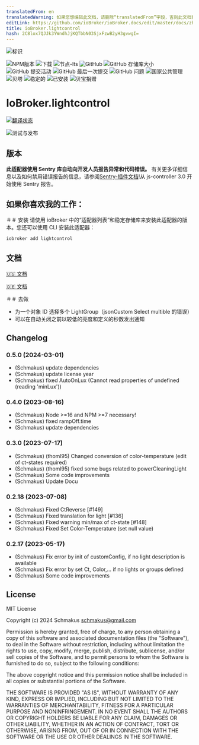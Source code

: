 ```yaml
---
translatedFrom: en
translatedWarning: 如果您想编辑此文档，请删除“translatedFrom”字段，否则此文档将再次自动翻译
editLink: https://github.com/ioBroker/ioBroker.docs/edit/master/docs/zh-cn/adapterref/iobroker.lightcontrol/README.md
title: ioBroker.lightcontrol
hash: 2C8lox7QJJk3YWndhJjKQTbbN03SjxFzwB2yH3gvwgI=
---
```

![标识](../../../en/adapterref/iobroker.lightcontrol/admin/lightcontrol.png)

![NPM版本](https://img.shields.io/npm/v/iobroker.lightcontrol.svg)
![下载](https://img.shields.io/npm/dm/iobroker.lightcontrol.svg)
![节点-lts](https://img.shields.io/node/v-lts/iobroker.lightcontrol?style=flat-square)
![GitHub](https://img.shields.io/github/license/schmakus/iobroker.lightcontrol?style=flat-square)
![GitHub 存储库大小](https://img.shields.io/github/repo-size/schmakus/iobroker.lightcontrol?logo=github&style=flat-square)
![GitHub 提交活动](https://img.shields.io/github/commit-activity/m/schmakus/iobroker.lightcontrol?logo=github&style=flat-square)
![GitHub 最后一次提交](https://img.shields.io/github/last-commit/schmakus/iobroker.lightcontrol?logo=github&style=flat-square)
![GitHub 问题](https://img.shields.io/github/issues/schmakus/iobroker.lightcontrol?logo=github&style=flat-square)
![国家公共管理](https://nodei.co/npm/iobroker.lightcontrol.png?downloads=true)
![贝塔](https://img.shields.io/npm/v/iobroker.lightcontrol.svg?color=red&label=beta)
![稳定的](http://iobroker.live/badges/lightcontrol-stable.svg)
![已安装](http://iobroker.live/badges/lightcontrol-installed.svg)
![贝宝捐赠](https://img.shields.io/badge/paypal-donate%20%7C%20spenden-blue.svg)

# IoBroker.lightcontrol
[![翻译状态](https://weblate.iobroker.net/widgets/adapters/-/lightcontrol/svg-badge.svg)](https://weblate.iobroker.net/engage/adapters/?utm_source=widget)

![测试与发布](https://github.com/Schmakus/ioBroker.lightcontrol/workflows/Test%20and%20Release/badge.svg)

## 版本
**此适配器使用 Sentry 库自动向开发人员报告异常和代码错误。** 有关更多详细信息以及如何禁用错误报告的信息，请参阅[Sentry-插件文档](https://github.com/ioBroker/plugin-sentry#plugin-sentry)!从 js-controller 3.0 开始使用 Sentry 报告。

## 如果你喜欢我的工作：
＃＃ 安装
请使用 ioBroker 中的“适配器列表”和稳定存储库来安装此适配器的版本。您还可以使用 CLI 安装此适配器：

```
iobroker add lightcontrol
```

## 文档
[🇺🇸 文档](./en/lightcontrol.md)

[🇩🇪 文档](./docs/de/lightcontrol.md)

＃＃ 去做
- 为一个对象 ID 选择多个 LightGroup（jsonCustom Select multible 的错误）
- 可以在自动关闭之前以较低的亮度和定义的秒数发出通知

## Changelog

<!--
	Placeholder for the next version (at the beginning of the line):
	### **WORK IN PROGRESS**
-->

### 0.5.0 (2024-03-01)

-   (Schmakus) update dependencies
-   (Schmakus) update license year
-   (Schmakus) fixed AutoOnLux (Cannot read properties of undefined (reading 'minLux'))

### 0.4.0 (2023-08-16)

-   (Schmakus) Node >=16 and NPM >=7 necessary!
-   (Schmakus) fixed rampOff.time
-   (Schmakus) update dependencies

### 0.3.0 (2023-07-17)

-   (Schmakus) (thoml95) Changed conversion of color-temperature (edit of ct-states required)
-   (Schmakus) (thoml95) fixed some bugs related to powerCleaningLight
-   (Schmakus) Some code improvements
-   (Schmakus) Update Docu

### 0.2.18 (2023-07-08)

-   (Schmakus) Fixed CtReverse [#149]
-   (Schmakus) Fixed translation for light [#136]
-   (Schmakus) Fixed warning min/max of ct-state [#148]
-   (Schmakus) Fixed Set Color-Temperature (set null value)

### 0.2.17 (2023-05-17)

-   (Schmakus) Fix error by init of customConfig, if no light description is available
-   (Schmakus) Fix error by set Ct, Color,... if no lights or groups defined
-   (Schmakus) Some code improvements

## License

MIT License

Copyright (c) 2024 Schmakus <schmakus@gmail.com>

Permission is hereby granted, free of charge, to any person obtaining a copy
of this software and associated documentation files (the "Software"), to deal
in the Software without restriction, including without limitation the rights
to use, copy, modify, merge, publish, distribute, sublicense, and/or sell
copies of the Software, and to permit persons to whom the Software is
furnished to do so, subject to the following conditions:

The above copyright notice and this permission notice shall be included in all
copies or substantial portions of the Software.

THE SOFTWARE IS PROVIDED "AS IS", WITHOUT WARRANTY OF ANY KIND, EXPRESS OR
IMPLIED, INCLUDING BUT NOT LIMITED TO THE WARRANTIES OF MERCHANTABILITY,
FITNESS FOR A PARTICULAR PURPOSE AND NONINFRINGEMENT. IN NO EVENT SHALL THE
AUTHORS OR COPYRIGHT HOLDERS BE LIABLE FOR ANY CLAIM, DAMAGES OR OTHER
LIABILITY, WHETHER IN AN ACTION OF CONTRACT, TORT OR OTHERWISE, ARISING FROM,
OUT OF OR IN CONNECTION WITH THE SOFTWARE OR THE USE OR OTHER DEALINGS IN THE
SOFTWARE.